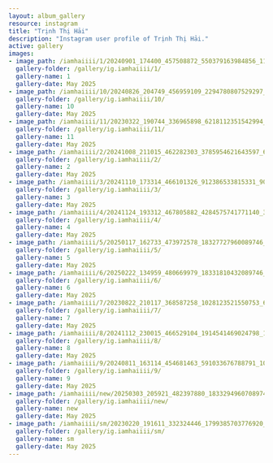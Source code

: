 ```yaml
---
layout: album_gallery
resource: instagram
title: "Trịnh Thị Hải"
description: "Instagram user profile of Trịnh Thị Hải."
active: gallery
images: 
- image_path: /iamhaiiii/1/20240901_174400_457508872_550379163984856_1159785860749409901_n.jpg
  gallery-folder: /gallery/ig.iamhaiiii/1/
  gallery-name: 1
  gallery-date: May 2025
- image_path: /iamhaiiii/10/20240826_204749_456959109_2294780807529297_3633827562638912247_n.jpg
  gallery-folder: /gallery/ig.iamhaiiii/10/
  gallery-name: 10
  gallery-date: May 2025
- image_path: /iamhaiiii/11/20230322_190744_336965898_6218112351542994_5019817895743794349_n.jpg
  gallery-folder: /gallery/ig.iamhaiiii/11/
  gallery-name: 11
  gallery-date: May 2025
- image_path: /iamhaiiii/2/20241008_211015_462282303_3785954621643597_6833368935456492624_n.jpg
  gallery-folder: /gallery/ig.iamhaiiii/2/
  gallery-name: 2
  gallery-date: May 2025
- image_path: /iamhaiiii/3/20241110_173314_466101326_912386533815331_9065845396361709707_n.jpg
  gallery-folder: /gallery/ig.iamhaiiii/3/
  gallery-name: 3
  gallery-date: May 2025
- image_path: /iamhaiiii/4/20241124_193312_467805882_4284575741771140_3426856188569719201_n.jpg
  gallery-folder: /gallery/ig.iamhaiiii/4/
  gallery-name: 4
  gallery-date: May 2025
- image_path: /iamhaiiii/5/20250117_162733_473972578_18327727960089746_7253789422900205710_n.jpg
  gallery-folder: /gallery/ig.iamhaiiii/5/
  gallery-name: 5
  gallery-date: May 2025
- image_path: /iamhaiiii/6/20250222_134959_480669979_18331810432089746_4145389796262826726_n.jpg
  gallery-folder: /gallery/ig.iamhaiiii/6/
  gallery-name: 6
  gallery-date: May 2025
- image_path: /iamhaiiii/7/20230822_210117_368587258_1028123521550753_6996965140366431382_n.jpg
  gallery-folder: /gallery/ig.iamhaiiii/7/
  gallery-name: 7
  gallery-date: May 2025
- image_path: /iamhaiiii/8/20241112_230015_466529104_1914541469024798_1985761627331549259_n.jpg
  gallery-folder: /gallery/ig.iamhaiiii/8/
  gallery-name: 8
  gallery-date: May 2025
- image_path: /iamhaiiii/9/20240811_163114_454681463_591033676788791_1078502200215441798_n.jpg
  gallery-folder: /gallery/ig.iamhaiiii/9/
  gallery-name: 9
  gallery-date: May 2025
- image_path: /iamhaiiii/new/20250303_205921_482397880_18332949607089746_4114395092097092000_n.jpg
  gallery-folder: /gallery/ig.iamhaiiii/new/
  gallery-name: new
  gallery-date: May 2025
- image_path: /iamhaiiii/sm/20230220_191611_332324446_1799385703776920_4637706278033854365_n.jpg
  gallery-folder: /gallery/ig.iamhaiiii/sm/
  gallery-name: sm
  gallery-date: May 2025
---
```


